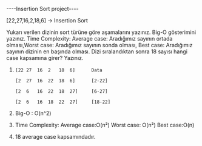 ----Insertion Sort project----

[22,27,16,2,18,6] -> Insertion Sort

Yukarı verilen dizinin sort türüne göre aşamalarını yazınız.
Big-O gösterimini yazınız.
Time Complexity: Average case: Aradığımız sayının ortada olması,Worst case: Aradığımız sayının sonda olması, Best case: Aradığımız sayının dizinin en başında olması.
Dizi sıralandıktan sonra 18 sayısı hangi case kapsamına girer? Yazınız.

 1)
        [22	27	16	2	18	6]		Data
         
        [2	27	16	22	18	6]		[2-22]
       
        [2	6	16	22	18	27]		[6-27]
       
        [2	6	16	18	22	27]		[18-22]
        
   2) Big-O :	O(n^2)
        
   3) Time Complexity: 
      Average case:O(n²)
      Worst case: O(n²)
      Best case:O(n)
      
   4) 18 average case kapsamındadır.
